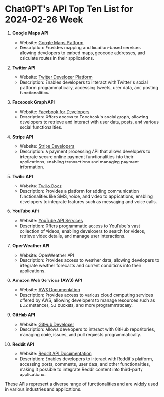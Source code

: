 # ChatGPT's API Top Ten List for 2024-02-26 Week

1. **Google Maps API**
   - Website: [Google Maps Platform](https://developers.google.com/maps)
   - Description: Provides mapping and location-based services, allowing developers to embed maps, geocode addresses, and calculate routes in their applications.

2. **Twitter API**
   - Website: [Twitter Developer Platform](https://developer.twitter.com/)
   - Description: Enables developers to interact with Twitter's social platform programmatically, accessing tweets, user data, and posting functionalities.

3. **Facebook Graph API**
   - Website: [Facebook for Developers](https://developers.facebook.com/docs/graph-api)
   - Description: Offers access to Facebook's social graph, allowing developers to retrieve and interact with user data, posts, and various social functionalities.

4. **Stripe API**
   - Website: [Stripe Developers](https://stripe.com/docs/api)
   - Description: A payment processing API that allows developers to integrate secure online payment functionalities into their applications, enabling transactions and managing payment information.

5. **Twilio API**
   - Website: [Twilio Docs](https://www.twilio.com/docs)
   - Description: Provides a platform for adding communication functionalities like SMS, voice, and video to applications, enabling developers to integrate features such as messaging and voice calls.

6. **YouTube API**
   - Website: [YouTube API Services](https://developers.google.com/youtube)
   - Description: Offers programmatic access to YouTube's vast collection of videos, enabling developers to search for videos, retrieve video details, and manage user interactions.

7. **OpenWeather API**
   - Website: [OpenWeather API](https://openweathermap.org/api)
   - Description: Provides access to weather data, allowing developers to integrate weather forecasts and current conditions into their applications.

8. **Amazon Web Services (AWS) API**
   - Website: [AWS Documentation](https://docs.aws.amazon.com/)
   - Description: Provides access to various cloud computing services offered by AWS, allowing developers to manage resources such as EC2 instances, S3 buckets, and more programmatically.

9. **GitHub API**
   - Website: [GitHub Developer](https://developer.github.com/)
   - Description: Allows developers to interact with GitHub repositories, managing code, issues, and pull requests programmatically.

10. **Reddit API**
    - Website: [Reddit API Documentation](https://www.reddit.com/dev/api/)
    - Description: Enables developers to interact with Reddit's platform, accessing posts, comments, user data, and other functionalities, making it possible to integrate Reddit content into third-party applications.

These APIs represent a diverse range of functionalities and are widely used in various industries and applications.
